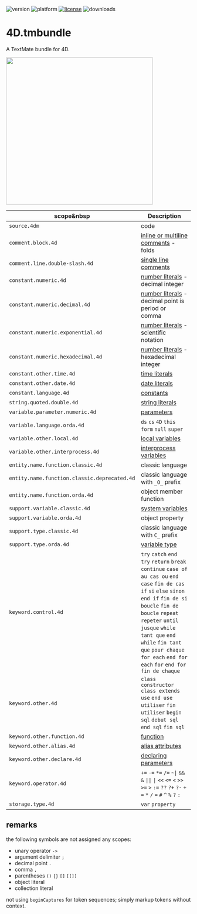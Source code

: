 ![version](https://img.shields.io/badge/version-20%2B-E23089)
![platform](https://img.shields.io/static/v1?label=platform&message=mac-intel%20|%20mac-arm&color=blue)
[![license](https://img.shields.io/github/license/miyako/4D.tmbundle)](LICENSE)
![downloads](https://img.shields.io/github/downloads/miyako/4D.tmbundle/total)

# 4D.tmbundle
A TextMate bundle for 4D.

<img src="https://github.com/user-attachments/assets/3506f71e-86af-4d88-8930-3042fb53c763" width=400 height=auto />

|scope&nbsp|Description|
|-|-|
|`source.4dm`|code|
|`comment.block.4d`|[inline or multiline comments](https://developer.4d.com/docs/Concepts/quick-tour#inline-or-multiline-comments-comment) - folds|
|`comment.line.double-slash.4d`|[single line comments](https://developer.4d.com/docs/Concepts/quick-tour#single-line-comments-comment)|
|`constant.numeric.4d`|[number literals](https://developer.4d.com/docs/18/Concepts/number#number-literals) - decimal integer|
|`constant.numeric.decimal.4d`|[number literals](https://developer.4d.com/docs/18/Concepts/number#number-literals) - decimal point is period or comma|
|`constant.numeric.exponential.4d`|[number literals](https://developer.4d.com/docs/18/Concepts/number#number-literals) - scientific notation|
|`constant.numeric.hexadecimal.4d`|[number literals](https://developer.4d.com/docs/18/Concepts/number#number-literals) - hexadecimal integer|
|`constant.other.time.4d`|[time literals](https://developer.4d.com/docs/Concepts/time#time-literals)|
|`constant.other.date.4d`|[date literals](https://developer.4d.com/docs/Concepts/date#date-literals)|
|`constant.language.4d`|[constants](https://developer.4d.com/docs/Concepts/quick-tour#constants)|
|`string.quoted.double.4d`|[string literals](https://developer.4d.com/docs/Concepts/string#string-literals)|
|`variable.parameter.numeric.4d`|[parameters](https://developer.4d.com/docs/18/Concepts/parameters#parameter-indirection)|
|`variable.language.orda.4d`|`ds` `cs` `4D` `this` `form` `null` `super`|
|`variable.other.local.4d`|[local variables](https://developer.4d.com/docs/Concepts/variables#local-variables)|
|`variable.other.interprocess.4d`|[interprocess variables](https://developer.4d.com/docs/Concepts/variables#interprocess-variables)|
|`entity.name.function.classic.4d`|classic language|
|`entity.name.function.classic.deprecated.4d`|classic language with `_O_` prefix|
|`entity.name.function.orda.4d`|object member function|
|`support.variable.classic.4d`|[system variables](https://developer.4d.com/docs/Concepts/variables#system-variables)|
|`support.variable.orda.4d`|object property|
|`support.type.classic.4d`|classic language with `C_` prefix|
|`support.type.orda.4d`|[variable type](https://developer.4d.com/docs/Concepts/variables.html#declaring-variables)|
|`keyword.control.4d`|`try` `catch` `end try` `return` `break` `continue` `case of` `au cas ou` `end case` `fin de cas` `if` `si` `else` `sinon` `end if` `fin de si` `boucle` `fin de boucle` `repeat` `repeter` `until` `jusque` `while` `tant que` `end while` `fin tant que` `pour chaque` `for each` `end for each` `for` `end for` `fin de chaque`|
|`keyword.other.4d`|`class constructor` `class extends` `use` `end use` `utiliser` `fin utiliser` `begin sql` `debut sql` `end sql` `fin sql`|
|`keyword.other.function.4d`|[function](https://developer.4d.com/docs/Concepts/classes#function)|
|`keyword.other.alias.4d`|[alias attributes](https://developer.4d.com/docs/ORDA/ordaClasses#alias-attributes-1)|
|`keyword.other.declare.4d`|[declaring parameters](https://developer.4d.com/docs/Concepts/parameters#declaring-parameters)|
|`keyword.operator.4d`|`+=` `-=` `*=` `/=` `~\|` `&&` `&` `\|\|` `\|` `<<` `<=` `<` `>>` `>=` `>` `:=` `??` `?+` `?-` `+` `=` `*` `/` `=` `#` `^` `%` `?` `:`|
|`storage.type.4d`|`var` `property`|

## remarks

the following symbols are not assigned any scopes:

* unary operator `->`
* argument delimiter `;`
* decimal point `.`
* comma `,`
* parentheses `()` `{}` `[]` `[[]]` 
* object literal
* collection literal

not using `beginCaptures` for token sequences; simply markup tokens without context.
